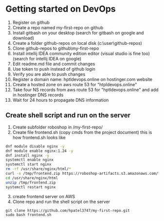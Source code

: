 # Getting started on DevOps 
1. Register on github
2. Create a repo named my-first-repo on github
3. Install gitbash on your desktop (search for gitbash on google and download)
4. Create a folder github-repos on local disk (c:\user\github-repos)
5. Clone github-repos to github\my-first-repo
6. Install intellij IDEA community edition editor (visual studio is fine too) (search for intellij IDEA on google)
7. Edit readme.md file and commit changes
8. Use token to push instead of github login
9. Verify you are able to push changes
10. Register a domain name: hptldevops.online on hostinger.com website
11. Create a hosted zone on aws route 53 for "htpldevops.online"
12. Take four NS records from aws route 53 for "hptldevops.online" and add in hostinger DNS records
13. Wait for 24 hours to propagate DNS information

## Create shell script and run on the server
1. Create subfolder roboshop in /my-first-repo/
2. Create file frontend.sh (copy cmds from the project document)
this is how frontend.sh looks like

```bash
dnf module disable nginx -y
dnf module enable nginx:1.24 -y
dnf install nginx -y
systemctl enable nginx
systemctl start nginx
rm -rf /usr/share/nginx/html/*
curl -o /tmp/frontend.zip https://roboshop-artifacts.s3.amazonaws.com/frontend-v3.zip
cd /usr/share/nginx/html
unzip /tmp/frontend.zip
systemctl restart nginx
```
3. create frontend server on AWS
4. Clone repo and run the shell script on the server

```http
git clone https://github.com/hpatel3747/my-first-repo.git
sudo bash frontend.sh
```

